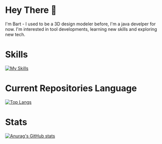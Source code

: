 # Hey There 👋
I'm Bart - I used to be a 3D design modeler before, I'm a java develper for now. I'm interested in tool developments, learning new skills and exploring new tech. 
# Skills
[![My Skills](https://skillicons.dev/icons?i=java,js,html,css,linux,vue,py,mysql,redis,rabbitmq,spring,postman,qt,git,maven,idea)](https://skillicons.dev)
# Current Repositories Language
[![Top Langs](https://github-readme-stats.vercel.app/api/top-langs/?username=bart-zzb)](https://github.com/anuraghazra/github-readme-stats)
# Stats
[![Anurag's GitHub stats](https://github-readme-stats.vercel.app/api?username=bart-zzb)](https://github.com/anuraghazra/github-readme-stats)
